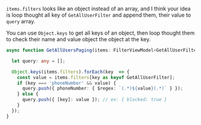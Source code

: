 `items.filters` looks like an object instead of an array, and I think your idea is loop thought all key of `GetAllUserFilter` and append them, their value to `query` array.

You can use `Object.keys` to get all keys of an object, then loop thought them to check their name and value object the object at the key.


```ts
async function GetAllUsersPaging(items: FilterViewModel<GetAllUserFilter>) {

  let query: any = [];

  Object.keys(items.filters).forEach(key  => {
    const value = items.filters[key as keyof GetAllUserFilter];
    if (key === 'phoneNumber' && value) {
      query.push({ phoneNumber: { $regex: `(.*)${value}(.*)` } });
    } else {
      query.push({ [key]: value }); // ex: { blocked: true }
    }
  });
}
```
